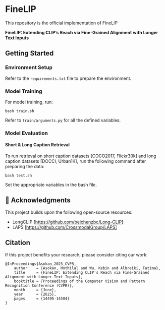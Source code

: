# FineLIP 
This repository is the official implementation of FineLIP

**FineLIP: Extending CLIP’s Reach via Fine-Grained Alignment with Longer
Text Inputs**

## Getting Started

### Environment Setup 

Refer to the `requirements.txt` file to prepare the environment. 

### Model Training

For model training, run:
```shell
bash train.sh
```
Refer to `train/arguments.py` for all the defined variables. 

### Model Evaluation

#### Short & Long Caption Retrieval
To run retrieval on short caption datasets [COCO2017, Flickr30k] and long caption datasets [DOCCI, Urban1K], run the following command after preparing the data: 

```shell
bash test.sh
```
Set the appropriate variables in the bash file. 

## 🙏 Acknowledgments  
This project builds upon the following open-source resources: 

- LongCLIP [https://github.com/beichenzbc/Long-CLIP]
- LAPS [https://github.com/CrossmodalGroup/LAPS]

## Citation
If this project benefits your research, please consider citing our work:
```
@InProceedings{Asokan_2025_CVPR,
    author    = {Asokan, Mothilal and Wu, Kebin and Albreiki, Fatima},
    title     = {FineLIP: Extending CLIP's Reach via Fine-Grained Alignment with Longer Text Inputs},
    booktitle = {Proceedings of the Computer Vision and Pattern Recognition Conference (CVPR)},
    month     = {June},
    year      = {2025},
    pages     = {14495-14504}
}
